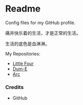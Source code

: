 # Readme
Config files for my GitHub profile.

痛并快乐着的生活，才是正常的生活。

生活的底色是血淋淋。

My Repositories:
- [Little Four](https://github.com/hcpty/little-four)
- [Dum-E](https://github.com/hcpty/dum-e)
- [Arc](https://github.com/hcpty/arc)

### Credits
- GitHub

